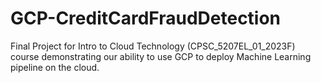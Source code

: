# GCP-CreditCardFraudDetection
Final Project for Intro to Cloud Technology (CPSC_5207EL_01_2023F) course demonstrating our ability to use GCP to deploy Machine Learning pipeline on the cloud.
